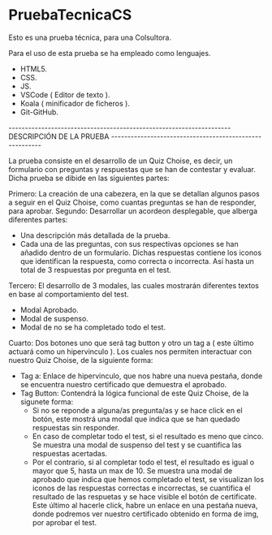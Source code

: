 # PruebaTecnicaCS
Esto es una prueba técnica, para una Colsultora.

Para el uso de esta prueba se ha empleado como lenguajes.
   - HTML5.
   - CSS.
   - JS.
   - VSCode ( Editor de texto ).
   - Koala ( minificador de ficheros ).
   - Git-GitHub.

-------------------------------------------------------------------- DESCRIPCIÓN DE LA PRUEBA --------------------------------------------------------

La prueba consiste en el desarrollo de un Quiz Choise, es decir, un formulario con preguntas y respuestas que se han de contestar y evaluar. Dicha prueba se dibide 
en las siguientes partes:

Primero: La creación de una cabezera, en la que se detallan algunos pasos a seguir en el Quiz Choise, como cuantas preguntas se han de responder, para aprobar.
Segundo: Desarrollar un acordeon desplegable, que alberga diferentes partes:
  - Una descripción más detallada de la prueba.
  - Cada una de las preguntas, con sus respectivas opciones se han añadido dentro de un formulario. Dichas respuestas contiene los iconos que identifican la 
    respuesta, como correcta o incorrecta. Así hasta un total de 3 respuestas por pregunta en el test.
           
Tercero: El desarrollo de 3 modales, las cuales mostrarán diferentes textos en base al comportamiento del test.
  - Modal Aprobado.
  - Modal de suspenso.
  - Modal de no se ha completado todo el test.

Cuarto: Dos botones uno que será tag button y otro un tag a ( este último actuará como un hipervinculo ). Los cuales nos permiten interactuar con nuestro Quiz Choise,
de la siguiente forma:
  - Tag a: Enlace de hipervinculo, que nos habre una nueva pestaña, donde se encuentra nuestro certificado que demuestra el aprobado.
  - Tag Button: Contendrá la lógica funcional de este Quiz Choise, de la sigunete forma:
    - Si no se reponde a alguna/as pregunta/as y se hace click en el botón, este mostrá una modal que indica que se han quedado respuestas sin responder.
    - En caso de completar todo el test, si el resultado es meno que cinco. Se muestra una modal de suspenso del test y se cuantifica las respuestas acertadas.
    - Por el contrario, si al completar todo el test, el resultado es igual o mayor que 5, hasta un max de 10. Se muestra una modal de aprobado que 
      indica que hemos completado el test, se visualizan los iconos de las respuestas correctas e incorrectas, se cuantifica el resultado de las
      respuetas y se hace visible el botón de certificate. Este último al hacerle click, habre un enlace en una pestaña nueva, donde podremos
      ver nuestro certificado obtenido en forma de img, por aprobar el test.
